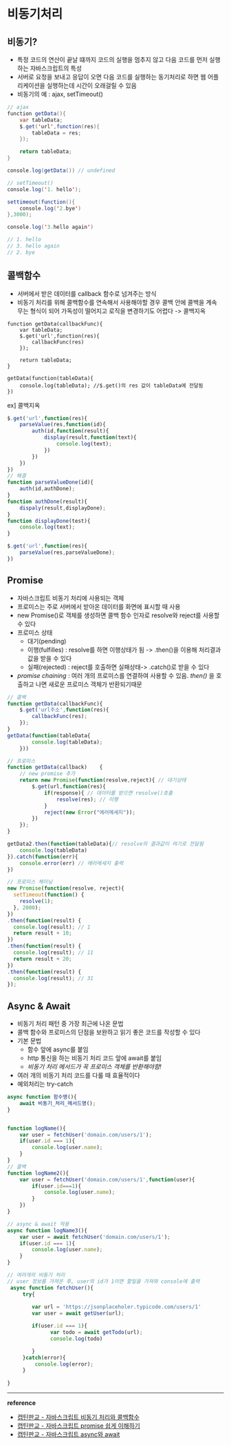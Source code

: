 # 비동기처리

## 비동기?
- 특정 코드의 연산이 끝날 떄까지 코드의 실행을 멈추지 않고 다음 코드를 먼저 실행하는 자바스크립트의 특성
- 서버로 요청을 보내고 응답이 오면 다음 코드를 실행하는 동기처리로 하면 웹 어플리케이션을 실행하는데 시간이 오래걸릴 수 있음
- 비동기의 예 : ajax, setTimeout()
``` java script
// ajax
function getData(){
    var tableData;
    $.get('url',function(res){
        tableData = res;
    });

    return tableData;
}

console.log(getData()) // undefined

// setTimeout()
console.log('1. hello');

settimeout(function(){
    console.log('2.bye')
},3000);

console.log('3.hello again')

// 1. hello
// 3. hello again
// 2. bye
```

## 콜백함수
- 서버에서 받은 데이터를 callback 함수로 넘겨주는 방식
- 비동기 처리를 위해 콜백함수를 연속해서 사용해야할 경우 콜백 안에 콜백을 계속 무는 형식이 되어 가독성이 떨어지고 로직을 변경하기도 어렵다 -> 콜백지옥
```
function getData(callbackFunc){
    var tableData;
    $.get('url',function(res){
        callbackFunc(res)
    });

    return tableData;    
}

getData(function(tableData){
    console.log(tableData); //$.get()의 res 값이 tableData에 전달됨
})
```
ex] 콜백지옥
``` javascript
$.get('url',function(res){
    parseValue(res,function(id){
        auth(id,function(result){
            display(result,function(text){
                console.log(text);
            })
        })
    })
})
// 해결
function parseValueDone(id){
    auth(id,authDone);
}
function authDone(result){
    dispaly(result,displayDone);
}
function displayDone(test){
    console.log(text);
}

$.get('url',function(res){
    parseValue(res,parseValueDone);
})
```

## Promise
- 자바스크립트 비동기 처리에 사용되는 객체
- 프로미스는 주로 서버에서 받아온 데이터를 화면에 표시할 때 사용
- new Promise()로 객체를 생성하면 콜백 함수 인자로 resolve와 reject를 사용할 수 있다
- 프로미스 상태
    - 대기(pending)
    - 이행(fulfilles) : resolve를 하면 이행상태가 됨 -> .then()을 이용해 처리결과 값을 받을 수 있다
    - 실패(rejected) : reject를 호출하면 실패상태-> .catch()로 받을 수 있다    
- _promise chaining_ : 여러 개의 프로미스를 연결하여 사용할 수 있음. _then()_ 을 호출하고 나면 새로운 프로미스 객체가 반환되기때문
``` javascript
// 콜백
function getData(callbackFunc){
    $.get('url주소',function(res){
        callbackFunc(res);
    });        
}
getData(function(tableData{
        console.log(tableData);
    }))

// 프로미스
function getData(callback)    {
    // new promise 추가
    return new Promise(function(resolve,reject){ // 대기상태
        $.get(url,function(res){
            if(response){ // 데이터를 받으면 resolve()호출
                resolve(res); // 이행
            }
            reject(new Error("에러메세지"));
        })        
    });
}

getData2.then(function(tableData){// resolve의 결과값이 여기로 전달됨    
    console.log(tableData)
}).catch(function(err){
    console.error(err) // 에러메세지 출력
})
```    
``` javascript
// 프로미스 체이닝
new Promise(function(resolve, reject){
  setTimeout(function() {
    resolve(1);
  }, 2000);
})
.then(function(result) {
  console.log(result); // 1
  return result + 10;
})
.then(function(result) {
  console.log(result); // 11
  return result + 20;
})
.then(function(result) {
  console.log(result); // 31
});
```

## Async & Await
- 비동기 처리 패턴 중 가장 최근에 나온 문법
- 콜백 함수와 프로미스의 단점을 보완하고 읽기 좋은 코드를 작성할 수 있다 
- 기본 문법
    - 함수 앞에 async를 붙임
    - http 통신을 하는 비동기 처리 코드 앞에 await를 붙임
    - _비동기 처리 메서드가 꼭 프로미스 객체를 반환해야함!_
- 여러 개의 비동기 처리 코드를 다룰 때 효율적이다
- 예외처리는 try-catch
``` javascript
async function 함수명(){
    await 비동기_처리_메서드명();
}
```

``` javascript

function logName(){
    var user = fetchUser('domain.com/users/1');
    if(user.id === 1){
        console.log(user.name);
    }
}
// 콜백
function logName2(){
    var user = fetchUser('domain.com/users/1',function(user){
        if(user.id===1){
            console.log(user.name);
        }
    })
}

// async & await 적용
async function logName3(){
    var user = await fetchUser('domain.com/users/1');
    if(user.id === 1){
        console.log(user.name);
    }
}

// 여러개의 비동기 처리
// user 정보를 가져온 후, user의 id가 1이면 할일을 가져와 console에 출력
 async function fetchUser(){
     try{
        
        var url = 'https://jsonplaceholer.typicode.com/users/1'
        var user = await getUser(url);

        if(user.id === 1){
              var todo = await getTodo(url);
              console.log(todo)       

        }
     }catch(error){
         console.log(error);
     }
     
}
```

---
__reference__
- [캡틴판교 - 자바스크립트 비동기 처리와 콜백함수](https://joshua1988.github.io/web-development/javascript/javascript-asynchronous-operation/)
- [캡틴판교 - 자바스크립트 promise 쉽게 이해하기](https://joshua1988.github.io/web-development/javascript/promise-for-beginners/)
- [캡틴판교 - 자바스크립트 async와 await](https://joshua1988.github.io/web-development/javascript/js-async-await/)